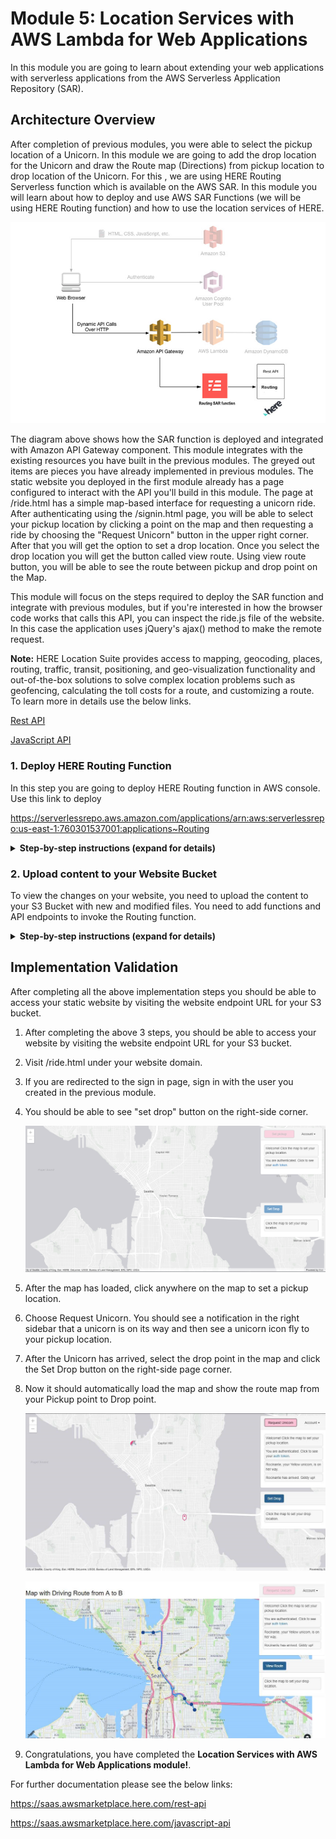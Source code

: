 # Module 5: Location Services with AWS Lambda for Web Applications

In this module you are going to learn about extending your web applications with serverless applications from the AWS Serverless Application Repository (SAR).

## Architecture Overview

After completion of previous modules, you were able to select the pickup location of a Unicorn. In this module we are going to add the drop location for the Unicorn and draw the Route map (Directions) from pickup location to drop location of the Unicorn. For this , we are using HERE Routing Serverless function which is available on the AWS SAR.
In this module you will learn about how to deploy and use AWS SAR Functions (we will be using HERE Routing function) and how to use the location services of HERE. 

![Restful-api architecture](../web-application/Routing_images/restful-api-architecture2.jpg)

The diagram above shows how the SAR function is deployed and integrated with Amazon API Gateway component. This module integrates with the existing resources you have built in the previous modules. The greyed out items are pieces you have already implemented in previous modules.
The static website you deployed in the first module already has a page configured to interact with the API you'll build in this module. The page at /ride.html has a simple map-based interface for requesting a unicorn ride. After authenticating using the /signin.html page, you will be able to select your pickup location by clicking a point on the map and then requesting a ride by choosing the "Request Unicorn" button in the upper right corner. After that you will get the option to set a drop location. Once you select the drop location you will get the button called view route. Using view route button, you will be able to see the route between pickup and drop point on the Map.

This module will focus on the steps required to deploy the SAR function and integrate with previous modules, but if you're interested in how the browser code works that calls this API, you can inspect the ride.js file of the website. In this case the application uses jQuery's ajax() method to make the remote request.

<strong>Note:</strong> HERE Location Suite provides access to mapping, geocoding, places, routing, traffic, transit, positioning, and geo-visualization functionality and out-of-the-box solutions to solve complex location problems such as geofencing, calculating the toll costs for a route, and customizing a route. To learn more in details use the below links. 

[Rest API](https://saas.awsmarketplace.here.com/rest-api)

[JavaScript API](https://saas.awsmarketplace.here.com/javascript-api)


### 1. Deploy HERE Routing Function

In this step you are going to deploy HERE Routing function in AWS console. Use this link to deploy 

https://serverlessrepo.aws.amazon.com/applications/arn:aws:serverlessrepo:us-east-1:760301537001:applications~Routing

<details>
<summary><strong>Step-by-step instructions (expand for details)</strong></summary><p>

1. Click on below URL link, it leads to AWS Routing SAR function.
     https://serverlessrepo.aws.amazon.com/applications/arn:aws:serverlessrepo:us-east-1:760301537001:applications~Routing
     
     ![Deploy SAR Screenshot](../web-application/Routing_images/rotingdeploy.PNG)

1. For deployment of this function you need to have HERE Account, so first sign up for HERE account.

1. Sign up for a free or paid plan on
     https://aws.amazon.com/marketplace/pp/B07JPLG9SR/?ref=_ptnr_aws_sar

     ![Deploy SAR Screenshot](../web-application/Routing_images/Here_Credentials_0.png)
     
1. Click the “Continue to Subscribe” button in the top-right corner of the page.

1. In the next page You can select the subscription type, by default the “Standard Tier” configuration has been selected. (You can do “Up to 250,000 Transactions per month” at free of cost) So you can leave the default selection and click on to “Click here to setup your account”

1. Provide your basic details and Register HERE account for Free.

1. After successful registration, it generates your app_id and app_code. You will get a response as “We are fetching your API credentials”. It may take few minutes to generate credentials

1. It will generate your app_id & app_code.

     ![Deploy SAR Screenshot](../web-application/Routing_images/Here_Credentials_3.png)

1. Save your HERE Location Services API app_id & app_code and deploy the function.

1. Go back to the function deployment page.

3. Find the “Deploy” button on the right corner of the page, click on “Deploy” button. It provides the environmental set up for the function.

4. On the next page, find the Application settings in the bottom right corner of the page.

     ![Deploy SAR Screenshot](../web-application/Routing_images/RoutingFunctionDeploy2.png)

5. Preferably use the Default Application name. 

6. Enter your HERE app_id and app_code which you have created in the step -1.

7. Click “Deploy” to deploy your function.

8. It may take few minutes of your time to create and deploy the function, once it’s deployed successfully you will get a message ‘Your application has been deployed’.

     ![Deploy SAR Screenshot](../web-application/Routing_images/RoutingFunctionDeploy3.png)

9. After success message click on Test app, it will open your Lambda function which you have deployed.

1. Click on the API Gateway, to get an endpoint to access your function.

1. Note down the complete API endpoint to configure with your bucket.

     ![Deploy SAR Screenshot](../web-application/Routing_images/RoutingFunctionDeploy4.PNG)
</p></details>

### 2. Upload content to your Website Bucket

To view the changes on your website, you need to upload the content to your S3 Bucket with new and modified files. You need to add  functions and API endpoints to invoke the Routing function. 

<details>
<summary><strong>Step-by-step instructions (expand for details)</strong></summary><p>

1. Go to AWS Management Console.

1. In the AWS Management Console choose Services then select S3 under Storage.

1. Select your bucket which you have created and used in the previous modules.

1. Click the below link and download the zip file (website_files.zip) and extract on your local machine.

     https://github.com/heremaps/devrel-workshops/aws-serverless/web-application/website_files.zip
     
2. Browse to the directory where you saved the files locally which you have downloaded in previous step. Open the file **“ride.js”** with any text editor. 

3. Find the function **“handleviewroute”** in ride.js code, In ajax URL enter/paste the API endpoint which you have noted in step-2.

     ![Deploy SAR Screenshot](../web-application/Routing_images/RoutingFunctionDeploy6.png)

1. Save the file.

1. Go back to AWS console -> S3 Bucket Page, Choose Upload, then Add Files in S3 bucket.

1. Browse to the directory where you saved your locally drag & drop all folder and file or select file, and choose Open individually.

     **(Note: js files inside the js folder & css file inside the css folder)**
     
     ![Deploy SAR Screenshot](../web-application/Routing_images/RoutingFunctionDeploy7.png)
     
     **File List:**
     
     HTML file:
     ride.html – modified,
     
     CSS folder:
     route.css – new file,
     
     JS folder:
     ride.js – modified, map.js – new file
</p></details>

## Implementation Validation

After completing all the above implementation steps you should be able to access your static website by visiting the website endpoint URL for your S3 bucket.

<p>
     
1. After completing the above 3 steps, you should be able to access your website by visiting the website endpoint URL for your S3 bucket.

1. Visit /ride.html under your website domain.

1. If you are redirected to the sign in page, sign in with the user you created in the previous module.

1. You should be able to see "set drop" button on the right-side corner.

     ![Deploy SAR Screenshot](../web-application/Routing_images/RoutingFunctionDeploy8.png)

1. After the map has loaded, click anywhere on the map to set a pickup location. 

1. Choose Request Unicorn. You should see a notification in the right sidebar that a unicorn is on its way and then see a unicorn icon fly to your pickup location.

1. After the Unicorn has arrived, select the drop point in the map and click the Set Drop button on the right-side page corner.

1. Now it should automatically load the map and show the route map from your Pickup point to Drop point.

     ![Deploy SAR Screenshot](../web-application/Routing_images/RoutingFunctionDeploy9.png)
     
     ![Deploy SAR Screenshot](../web-application/Routing_images/RoutingFunctionDeploy10.png)

1. Congratulations, you have completed the **Location Services with AWS Lambda for Web Applications module!**.

</p>

For further documentation please see the below links:
     
   https://saas.awsmarketplace.here.com/rest-api 
     
   https://saas.awsmarketplace.here.com/javascript-api







